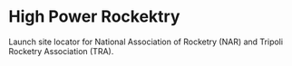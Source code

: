 # High Power Rockektry

Launch site locator for National Association of Rocketry (NAR) and Tripoli Rocketry Association (TRA).
